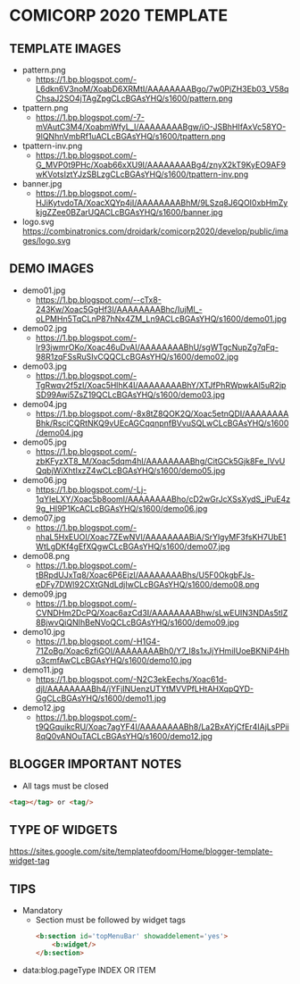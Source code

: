 # COMICORP 2020 TEMPLATE
## TEMPLATE IMAGES
* pattern.png
    * https://1.bp.blogspot.com/-L6dkn6V3noM/XoabD6XRMtI/AAAAAAAABgo/7w0PjZH3Eb03_V58qChsaJ2SO4jTAgZpgCLcBGAsYHQ/s1600/pattern.png
* tpattern.png
    * https://1.bp.blogspot.com/-7-mVAutC3M4/XoabmWfyL_I/AAAAAAAABgw/iO-JSBhHIfAxVc58YO-9lQNhnVmbRf1uACLcBGAsYHQ/s1600/tpattern.png
* tpattern-inv.png
    * https://1.bp.blogspot.com/-G_MVP0t9PHc/Xoab66xXU9I/AAAAAAAABg4/znyX2kT9KyEO9AF9wKVotsIztYJzSBLzgCLcBGAsYHQ/s1600/tpattern-inv.png
* banner.jpg
    * https://1.bp.blogspot.com/-HJiKytvdoTA/XoacXQYp4jI/AAAAAAAABhM/9LSzq8J6QOI0xbHmZykjgZZee0BZarUQACLcBGAsYHQ/s1600/banner.jpg
* logo.svg
    https://combinatronics.com/droidark/comicorp2020/develop/public/images/logo.svg

## DEMO IMAGES
* demo01.jpg
    * https://1.bp.blogspot.com/--cTx8-243Kw/Xoac5GgHf3I/AAAAAAAABhc/IujMl_-oLPMHn5TqCLnP87hNx4ZM_Ln9ACLcBGAsYHQ/s1600/demo01.jpg
* demo02.jpg
    * https://1.bp.blogspot.com/-lr93jwmrOKo/Xoac46uDvAI/AAAAAAAABhU/sgWTgcNupZg7qFq-98R1zqFSsRuSIvCQQCLcBGAsYHQ/s1600/demo02.jpg
* demo03.jpg
    * https://1.bp.blogspot.com/-TgRwqv2f5zI/Xoac5HlhK4I/AAAAAAAABhY/XTJfPhRWpwkAl5uR2jpSD99Awi5ZsZ19QCLcBGAsYHQ/s1600/demo03.jpg
* demo04.jpg
    * https://1.bp.blogspot.com/-8x8tZ8QOK2Q/Xoac5etnQDI/AAAAAAAABhk/RsciCQRtNKQ9vUEcAGCqqnpnfBVvuSQLwCLcBGAsYHQ/s1600/demo04.jpg
* demo05.jpg
    * https://1.bp.blogspot.com/-zbKFyzXT8_M/Xoac5dqm4hI/AAAAAAAABhg/CitGCk5Gjk8Fe_lVvUQqbjWiXhtIxzZ4wCLcBGAsYHQ/s1600/demo05.jpg
* demo06.jpg
    * https://1.bp.blogspot.com/-Lj-1qYIeLXY/Xoac5b8oomI/AAAAAAAABho/cD2wGrJcXSsXydS_iPuE4z9g_HI9P1KcACLcBGAsYHQ/s1600/demo06.jpg
* demo07.jpg
    * https://1.bp.blogspot.com/-nhaL5HxEUOI/Xoac7ZEwNVI/AAAAAAAABiA/SrYlgyMF3fsKH7UbE1WtLgDKf4gEfXQgwCLcBGAsYHQ/s1600/demo07.jpg
* demo08.png
    * https://1.bp.blogspot.com/-tBRpdUJxTq8/Xoac6P6EjzI/AAAAAAAABhs/U5F0OkgbFJs-eDFy7DWl92CXtGNdLdjIwCLcBGAsYHQ/s1600/demo08.png
* demo09.jpg
    * https://1.bp.blogspot.com/-CVNDHm2DcPQ/Xoac6azCd3I/AAAAAAAABhw/sLwEUIN3NDAs5tlZ8BjwvQiQNIhBeNVoQCLcBGAsYHQ/s1600/demo09.jpg
* demo10.jpg
    * https://1.bp.blogspot.com/-H1G4-71ZoBg/Xoac6zfiGOI/AAAAAAAABh0/Y7_I8s1xJjYHmiIUoeBKNiP4Hho3cmfAwCLcBGAsYHQ/s1600/demo10.jpg
* demo11.jpg
    * https://1.bp.blogspot.com/-N2C3ekEechs/Xoac61d-djI/AAAAAAAABh4/jYFjINUenzUTYtMVVPfLHtAHXqpQYD-GgCLcBGAsYHQ/s1600/demo11.jpg
* demo12.jpg
    * https://1.bp.blogspot.com/-t9QGquikcRU/Xoac7agYF4I/AAAAAAAABh8/La2BxAYjCfEr4IAjLsPPii8qQ0vANOuTACLcBGAsYHQ/s1600/demo12.jpg
## BLOGGER IMPORTANT NOTES
* All tags must be closed
```html
<tag></tag> or <tag/>
```
## TYPE OF WIDGETS
https://sites.google.com/site/templateofdoom/Home/blogger-template-widget-tag

## TIPS
* Mandatory
    * Section must be followed by widget tags
        ```html
        <b:section id='topMenuBar' showaddelement='yes'>            
            <b:widget/>
        </b:section>
        ```
* data:blog.pageType INDEX OR ITEM